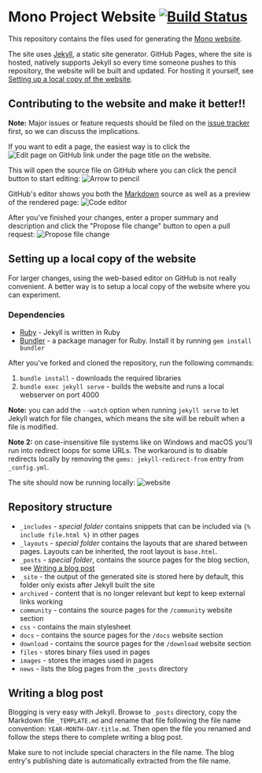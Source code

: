 Mono Project Website [![Build Status](https://travis-ci.org/mono/website.svg)](https://travis-ci.org/mono/website)
==================================================================================================================

This repository contains the files used for generating the [Mono website](http://www.mono-project.com).

The site uses [Jekyll](http://jekyllrb.com), a static site generator. GitHub Pages, where the site is hosted, natively supports Jekyll so every time someone pushes to this repository, the website will be built and updated. For hosting it yourself, see [Setting up a local copy of the website](#setting-up-a-local-copy-of-the-website).

Contributing to the website and make it better!!
------------------------------------------------

**Note:** Major issues or feature requests should be filed on the [issue tracker](https://github.com/mono/website/issues) first, so we can discuss the implications.

If you want to edit a page, the easiest way is to click the ![Edit page on GitHub](https://cloud.githubusercontent.com/assets/1376924/3712375/a6d7bc42-150f-11e4-9ceb-5230cbbfba3f.png) link under the page title on the website.

This will open the source file on GitHub where you can click the pencil button to start editing:
![Arrow to pencil](https://cloud.githubusercontent.com/assets/1376924/3712474/1d2fe57a-1517-11e4-86b2-d083dbeaa4ae.png)

GitHub's editor shows you both the [Markdown](https://guides.github.com/features/mastering-markdown/) source as well as a preview of the rendered page:
![Code editor](https://cloud.githubusercontent.com/assets/1376924/3769433/0f0ca2ee-18e1-11e4-97fc-3493683b853d.png)

After you've finished your changes, enter a proper summary and description and click the "Propose file change" button to open a pull request:
![Propose file change](https://cloud.githubusercontent.com/assets/1376924/3712481/52423448-1517-11e4-8aa8-9c9f9befb6bc.png)

Setting up a local copy of the website
--------------------------------------

For larger changes, using the web-based editor on GitHub is not really convenient. A better way is to setup a local copy of the website where you can experiment.

### Dependencies

 - [Ruby](https://www.ruby-lang.org/) - Jekyll is written in Ruby
 - [Bundler](http://bundler.io/) - a package manager for Ruby. Install it by running `gem install bundler`

After you've forked and cloned the repository, run the following commands:
 1. `bundle install` - downloads the required libraries
 2. `bundle exec jekyll serve` - builds the website and runs a local webserver on port 4000

**Note:** you can add the `--watch` option when running `jekyll serve` to let Jekyll watch for file changes, which means the site will be rebuilt when a file is modified.

**Note 2:** on case-insensitive file systems like on Windows and macOS you'll run into redirect loops for some URLs. The workaround is to disable redirects locally by removing the `gems: jekyll-redirect-from` entry from `_config.yml`.

The site should now be running locally:
![website](https://cloud.githubusercontent.com/assets/1376924/3712425/c1ab2e9c-1513-11e4-9df2-6e69d461c3cf.png)

Repository structure
--------------------

 - `_includes` - *special folder* contains snippets that can be included via `{% include file.html %}` in other pages
 - `_layouts` - *special folder* contains the layouts that are shared between pages. Layouts can be inherited, the root layout is `base.html`.
 - `_posts` - *special folder*, contains the source pages for the blog section, see [Writing a blog post](#writing-a-blog-post)
 - `_site` - the output of the generated site is stored here by default, this folder only exists after Jekyll built the site
 - `archived` - content that is no longer relevant but kept to keep external links working
 - `community` - contains the source pages for the `/community` website section
 - `css` - contains the main stylesheet
 - `docs` - contains the source pages for the `/docs` website section
 - `download` - contains the source pages for the `/download` website section
 - `files` - stores binary files used in pages
 - `images` - stores the images used in pages
 - `news` - lists the blog pages from the `_posts` directory

Writing a blog post
-------------------

Blogging is very easy with Jekyll. Browse to `_posts` directory, copy the Markdown file `_TEMPLATE.md` and rename that file following the file name convention: `YEAR-MONTH-DAY-title.md`. Then open the file you renamed and follow the steps there to complete writing a blog post.

Make sure to not include special characters in the file name. The blog entry's publishing date is automatically extracted from the file name.

